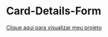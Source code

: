  # Card-Details-Form
 <p>
    <a href="https://mateus-s-quintanilha.github.io/card-details-form/index.html" target="_blank">Clique  aqui para visualizar meu projeto
   </a>
 </p>
